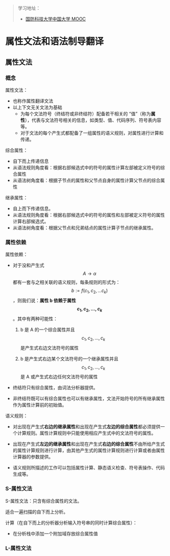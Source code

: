 > 学习地址：
>
> - [国防科技大学中国大学 MOOC](https://www.icourse163.org/learn/NUDT-1003101005#/learn/content?type=detail&id=1005133191&cid=1006537232&replay=true)

# 属性文法和语法制导翻译

## 属性文法

### 概念

属性文法：

- 也称作属性翻译文法
- 以上下文无关文法为基础
  - 为每个文法符号（终结符或非终结符）配备若干相关的 “值”（称为**属性**），代表与文法符号相关的信息，如类型、值、代码序列、符号表内容等。
  - 对于文法的每个产生式都配备了一组属性的语义规则，对属性进行计算和传递。

综合属性：

- 自下而上传递信息
- 从语法规则角度看：根据右部候选式中的符号的属性计算左部被定义符号的综合属性
- 从语法树角度看：根据子节点的属性和父节点自身的属性计算父节点的综合属性

继承属性：

- 自上而下传递信息。
- 从语法规则角度看：根据右部候选式中的符号的属性和左部被定义符号的属性计算右部候选式。
- 从语法树角度看：根据父节点和兄弟结点的属性计算子节点的继承属性。

### 属性依赖

属性依赖：

- 对于没和产生式 $$A \rightarrow \alpha $$ 都有一套与之相关联的语义规则，每条规则的形式为：$$b := f(c_1, c_2, ... c_k)$$，则我们说：**属性 b 依赖于属性 $$c_1, c_2, ..., c_k$$**。其中有两种可能性：

  1. b 是 A 的一个综合属性并且 $$c_1, c_2, ..., c_k$$ 是产生式右边文法符号的属性

  2. b 是产生式右边某个文法符号的一个继承属性并且 $$c_1, c_2, ..., c_k$$ 是 A 或产生式右边任何文法符号的属性

- 终结符只有综合属性，由词法分析器提供。

- 非终结符既可以有综合属性也可以有继承属性，文法开始符号的所有继承属性作为属性计算前的初始值。

语义规则：

- 对出现在产生式**右边的继承属性**和出现在产生式**左边的综合属性**都必须提供一个计算规则。属性计算规则中只能使用相应产生式中的文法符号的属性。

- 出现在产生式**左边的继承属性**和出现在产生式**右边的综合属性**不由所给产生式的属性计算规则进行计算，由其他产生式的属性计算规则进行计算或者由属性计算器的参数提供。

- 语义规则所描述的工作可以包括属性计算、静态语义检查、符号表操作、代码生成等。

### S-属性文法

S-属性文法：只含有综合属性的文法。

适合一遍扫描的自下而上分析。



计算（在自下而上的分析器分析输入符号串的同时计算综合属性）：

- 在分析栈中添加一个附加域存放综合属性值

### L-属性文法